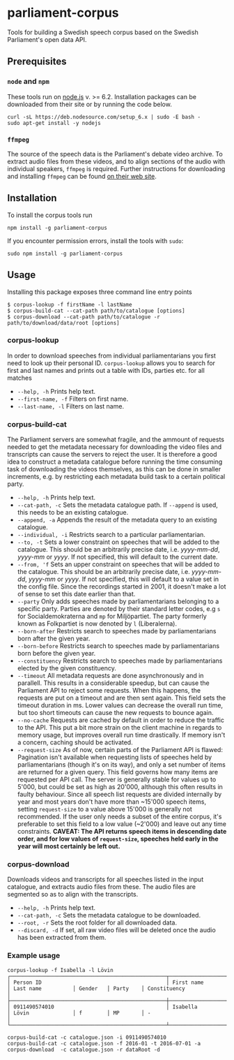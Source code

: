 # parliament-corpus
Tools for building a Swedish speech corpus based on the Swedish Parliament's open data API.

## Prerequisites
### `node` and `npm`
These tools run on [node.js](https://nodejs.org) v. >= 6.2. 
Installation packages can be downloaded from their site or by running the code below.
```
curl -sL https://deb.nodesource.com/setup_6.x | sudo -E bash -
sudo apt-get install -y nodejs
````

### `ffmpeg`
The source of the speech data is the Parliament's debate video archive. To extract audio files from these videos, and to align sections of the audio with individual speakers, `ffmpeg` is required. 
Further instructions for downloading and installing `ffmpeg` can be found [on their web site](https://ffmpeg.org/download.html).

## Installation
To install the corpus tools run 
```
npm install -g parliament-corpus
```
If you encounter permission errors, install the tools with `sudo`:
```
sudo npm install -g parliament-corpus
```

## Usage
Installing this package exposes three command line entry points
```
$ corpus-lookup -f firstName -l lastName
$ corpus-build-cat --cat-path path/to/catalogue [options]
$ corpus-download --cat-path path/to/catalogue -r path/to/download/data/root [options]
```
### corpus-lookup 
In order to download speeches from individual parliamentarians you first need to look up their personal ID. `corpus-lookup` allows you to search for first and last names and prints out a table with IDs, parties etc. for all matches

+ `--help, -h` Prints help text.
+ `--first-name, -f` Filters on first name.
+ `--last-name, -l` Filters on last name.

### corpus-build-cat
The Parliament servers are somewhat fragile, and the ammount of requests needed to get the metadata necessary for downloading the video files and transcripts can cause the servers to reject the user. It is therefore a good idea to construct a metadata catalogue before running the time consuming task of downloading the videos themselves, as this can be done in smaller increments, e.g. by restricting each metadata build task to a certain political party. 

+ `--help, -h` Prints help text.
+ `--cat-path, -c` Sets the metadata catalogue path. If `--append` is used, this needs to be an existing catalogue.
+ `--append, -a` Appends the result of the metadata query to an existing catalogue.
+ `--individual, -i` Restricts search to a particular parliamentarian.
+ `--to, -t` Sets a lower constraint on speeches that will be added to the catalogue. This should be an arbitrarily precise date, i.e. *yyyy-mm-dd*, *yyyy-mm* or *yyyy*. If not specified, this will default to the current date. 
+ `--from, 'f` Sets an upper constraint on speeches that will be added to the catalogue. This should be an arbitrarily precise date, i.e. *yyyy-mm-dd*, *yyyy-mm* or *yyyy*. If not specified, this will default to a value set in the config file. Since the recordings started in 2001, it doesn't make a lot of sense to set this date earlier than that.
+ `--party` Only adds speeches made by parliamentarians belonging to a specific party. Parties are denoted by their standard letter codes, e.g `s` for Socialdemokraterna and `mp` for Miljöpartiet. The party formerly known as Folkpartiet is now denoted by `l` (Liberalerna).
+ `--born-after` Restricts search to speeches made by parliamentarians born after the given year.
+ `--born-before` Restricts search to speeches made by parliamentarians born before the given year.
+ `--constituency` Restricts search to speeches made by parliamentarians elected by the given constituency.
+ `--timeout` All metadata requests are done asynchronously and in parallell. This results in a considerable speedup, but can cause the Parliament API to reject some requests. When this happens, the requests are put on a timeout and are then sent again. This field sets the timeout duration in ms. Lower values can decrease the overall run time, but too short timeouts can cause the new requests to bounce again.
+ `--no-cache` Requests are cached by default in order to reduce the traffic to the API. This put a bit more strain on the client machine in regards to memory usage, but improves overall run time drastically. If memory isn't a concern, caching should be activated.
+ `--request-size` As of now, certain parts of the Parliament API is flawed: Pagination isn't available when requesting lists of speeches held by parliamentarians (though it's on its way), and only a set number of items are returned for a given query. This field governs how many items are requested per API call. The server is generally stable for values up to 5'000, but could be set as high as 20'000, although this often results in faulty behaviour. Since all speech list requests are divided internally by year and most years don't have more than ~15'000 speech items, setting `request-size` to a value above 15'000 is generally not recommended. If the user only needs a subset of the entire corpus, it's preferable to set this field to a low value (~2'000) and leave out any time constraints. **CAVEAT: The API returns speech items in descending date order, and for low values of `request-size`, speeches held early in the year will most certainly be left out.**

### corpus-download
Downloads videos and transcripts for all speeches listed in the input catalogue, and extracts audio files from these.
The audio files are segmented so as to align with the transcripts.

+ `--help, -h` Prints help text.
+ `--cat-path, -c` Sets the metadata catalogue to be downloaded.
+ `--root, -r` Sets the root folder for all downloaded data.
+ `--discard, -d` If set, all raw video files will be deleted once the audio has been extracted from them.

### Example usage

```
corpus-lookup -f Isabella -l Lövin
┌──────────────────────────────────────────────────┬────────────────────┬────────────────────┬──────────┬──────────┬──────────────────────────────────────────────────┐
│ Person ID                                        │ First name         │ Last name          │ Gender   │ Party    │ Constituency                                     │
├──────────────────────────────────────────────────┼────────────────────┼────────────────────┼──────────┼──────────┼──────────────────────────────────────────────────┤
│ 0911490574010                                    │ Isabella           │ Lövin              │ f        │ MP       │ -                                                │
└──────────────────────────────────────────────────┴────────────────────┴────────────────────┴──────────┴──────────┴──────────────────────────────────────────────────┘

corpus-build-cat -c catalogue.json -i 0911490574010
corpus-build-cat -c catalogue.json -f 2016-01 -t 2016-07-01 -a
corpus-download  -c catalogue.json -r dataRoot -d
```
